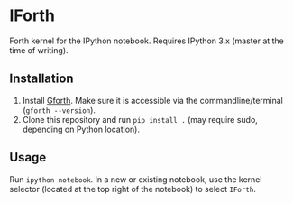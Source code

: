 # IForth

Forth kernel for the IPython notebook.  Requires IPython 3.x (master at the time of writing).

## Installation
1. Install [Gforth](https://www.gnu.org/software/gforth/).  Make sure it is accessible via the commandline/terminal (`gforth --version`).
2. Clone this repository and run `pip install .` (may require sudo, depending on Python location). 

## Usage
Run `ipython notebook`.  In a new or existing notebook, use the kernel selector (located at the top right of the notebook) to select `IForth`.
